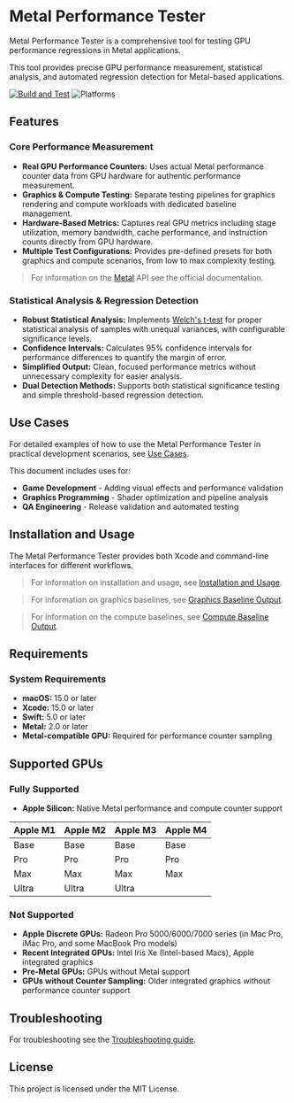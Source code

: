 # Metal Performance Tester  

Metal Performance Tester is a comprehensive tool for testing GPU performance regressions in Metal applications. 

This tool provides precise GPU performance measurement, statistical analysis, and automated regression detection for Metal-based applications.

[![Build and Test](https://github.com/KelCodesStuff/Metal-Performance-Tester/actions/workflows/macos.yml/badge.svg)](https://github.com/KelCodesStuff/Metal-Performance-Tester/actions/workflows/macos.yml)
![Platforms](https://img.shields.io/badge/Platform%20Compatibility-iOS%2016+%20|%20iPadOS%2016+-red?logo=apple&?color=red)

## Features

### Core Performance Measurement
- **Real GPU Performance Counters:** Uses actual Metal performance counter data from GPU hardware for authentic performance measurement.
- **Graphics & Compute Testing:** Separate testing pipelines for graphics rendering and compute workloads with dedicated baseline management.
- **Hardware-Based Metrics:** Captures real GPU metrics including stage utilization, memory bandwidth, cache performance, and instruction counts directly from GPU hardware.
- **Multiple Test Configurations:** Provides pre-defined presets for both graphics and compute scenarios, from low to max complexity testing.

> For information on the [Metal](https://developer.apple.com/documentation/metal) API see the official documentation.

### Statistical Analysis & Regression Detection
- **Robust Statistical Analysis:** Implements [Welch's t-test](https://en.wikipedia.org/wiki/Welch%27s_t-test) for proper statistical analysis of samples with unequal variances, with configurable significance levels.
- **Confidence Intervals:** Calculates 95% confidence intervals for performance differences to quantify the margin of error.
- **Simplified Output:** Clean, focused performance metrics without unnecessary complexity for easier analysis.
- **Dual Detection Methods:** Supports both statistical significance testing and simple threshold-based regression detection.

## Use Cases

For detailed examples of how to use the Metal Performance Tester in practical development scenarios, see [Use Cases](https://github.com/KelCodesStuff/Metal-Performance-Tester/wiki/Use-Cases). 

This document includes uses for:

- **Game Development** - Adding visual effects and performance validation
- **Graphics Programming** - Shader optimization and pipeline analysis  
- **QA Engineering** - Release validation and automated testing


## Installation and Usage

The Metal Performance Tester provides both Xcode and command-line interfaces for different workflows.
> For information on installation and usage, see [Installation and Usage](https://github.com/KelCodesStuff/Metal-Performance-Tester/wiki/Installation-and-Usage).

> For information on graphics baselines, see [Graphics Baseline Output](https://github.com/KelCodesStuff/Metal-Performance-Tester/wiki/Graphics-Baseline-Output).

> For information on the compute baselines, see [Compute Baseline Output](https://github.com/KelCodesStuff/Metal-Performance-Tester/wiki/Compute-Baseline-Output).

## Requirements

### System Requirements
- **macOS:** 15.0 or later
- **Xcode:** 15.0 or later
- **Swift:** 5.0 or later
- **Metal:** 2.0 or later
- **Metal-compatible GPU:** Required for performance counter sampling

## Supported GPUs

### Fully Supported
- **Apple Silicon:** Native Metal performance and compute counter support

| Apple M1 | Apple M2 | Apple M3 | Apple M4 |
|----------|----------|----------|----------|
| Base     | Base     | Base     | Base     |
| Pro      | Pro      | Pro      | Pro      |
| Max      | Max      | Max      | Max      |
| Ultra    | Ultra    | Ultra    |          | 

### Not Supported
- **Apple Discrete GPUs:** Radeon Pro 5000/6000/7000 series (in Mac Pro, iMac Pro, and some MacBook Pro models)
- **Recent Integrated GPUs:** Intel Iris Xe (Intel-based Macs), Apple integrated graphics
- **Pre-Metal GPUs:** GPUs without Metal support
- **GPUs without Counter Sampling:** Older integrated graphics without performance counter support

## Troubleshooting
For troubleshooting see the [Troubleshooting guide](https://github.com/KelCodesStuff/Metal-Performance-Tester/wiki/Troubleshooting).

## License

This project is licensed under the MIT License.

